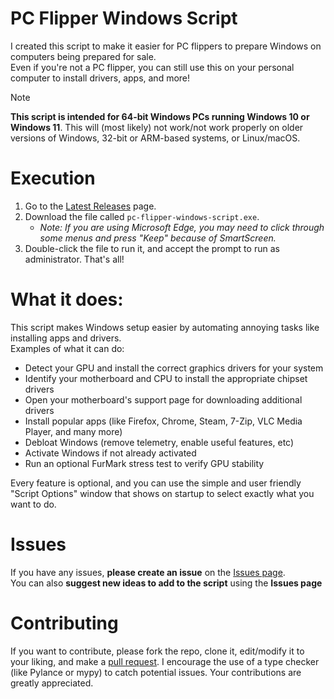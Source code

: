 # PC Flipper Windows Script
I created this script to make it easier for PC flippers to prepare Windows on computers being prepared for sale.  
Even if you're not a PC flipper, you can still use this on your personal computer to install drivers, apps, and more!

> [!NOTE]
> **This script is intended for 64-bit Windows PCs running Windows 10 or Windows 11**. This will (most likely) not work/not work properly on older versions of Windows, 32-bit or ARM-based systems, or Linux/macOS.

# Execution

1. Go to the [Latest Releases](https://github.com/PowerPCFan/pc-flipper-windows-script/releases/latest) page.
2. Download the file called `pc-flipper-windows-script.exe`. 
   - *Note: If you are using Microsoft Edge, you may need to click through some menus and press "Keep" because of SmartScreen.*
3. Double-click the file to run it, and accept the prompt to run as administrator. That's all!


# What it does:

This script makes Windows setup easier by automating annoying tasks like installing apps and drivers.  
Examples of what it can do:
- Detect your GPU and install the correct graphics drivers for your system
- Identify your motherboard and CPU to install the appropriate chipset drivers
- Open your motherboard's support page for downloading additional drivers
- Install popular apps (like Firefox, Chrome, Steam, 7-Zip, VLC Media Player, and many more)
- Debloat Windows (remove telemetry, enable useful features, etc)
- Activate Windows if not already activated
- Run an optional FurMark stress test to verify GPU stability

Every feature is optional, and you can use the simple and user friendly "Script Options" window that shows on startup to select exactly what you want to do.


# Issues

If you have any issues, **please create an issue** on the [Issues page](https://github.com/PowerPCFan/pc-flipper-windows-script/issues).  
You can also **suggest new ideas to add to the script** using the **Issues page**


# Contributing

If you want to contribute, please fork the repo, clone it, edit/modify it to your liking, and make a [pull request](https://github.com/PowerPCFan/pc-flipper-windows-script/pulls). I encourage the use of a type checker (like Pylance or mypy) to catch potential issues. Your contributions are greatly appreciated.